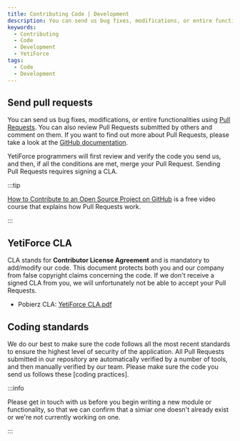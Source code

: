 ```yaml
---
title: Contributing Code | Development
description: You can send us bug fixes, modifications, or entire functionalities
keywords:
  - Contributing
  - Code
  - Development
  - YetiForce
tags:
  - Code
  - Development
---
```


## Send pull requests

You can send us bug fixes, modifications, or entire functionalities using [Pull Requests](https://github.com/YetiForceCompany/YetiForceCRM/pulls). You can also review Pull Requests submitted by others and comment on them. If you want to find out more about Pull Requests, please take a look at the [GitHub documentation](https://docs.github.com/en/pull-requests/collaborating-with-pull-requests/proposing-changes-to-your-work-with-pull-requests/about-pull-requests).

YetiForce programmers will first review and verify the code you send us, and then, if all the conditions are met, merge your Pull Request. Sending Pull Requests requires signing a CLA.

:::tip

[How to Contribute to an Open Source Project on GitHub](https://egghead.io/courses/how-to-contribute-to-an-open-source-project-on-github) is a free video course that explains how Pull Requests work.

:::

## YetiForce CLA

CLA stands for **Contributor License Agreement** and is mandatory to add/modify our code. This document protects both you and our company from false copyright claims concerning the code. If we don't receive a signed CLA from you, we will unfortunately not be able to accept your Pull Requests.

- Pobierz CLA: [YetiForce CLA.pdf](https://public.yetiforce.com/YetiForce-CLA-PL.pdf)

## Coding standards

We do our best to make sure the code follows all the most recent standards to ensure the highest level of security of the application. All Pull Requests submitted in our repository are automatically verified by a number of tools, and then manually verified by our team. Please make sure the code you send us follows these [coding practices].

:::info

Please get in touch with us before you begin writing a new module or functionality, so that we can confirm that a simiar one doesn't already exist or we're not currently working on one.

:::
